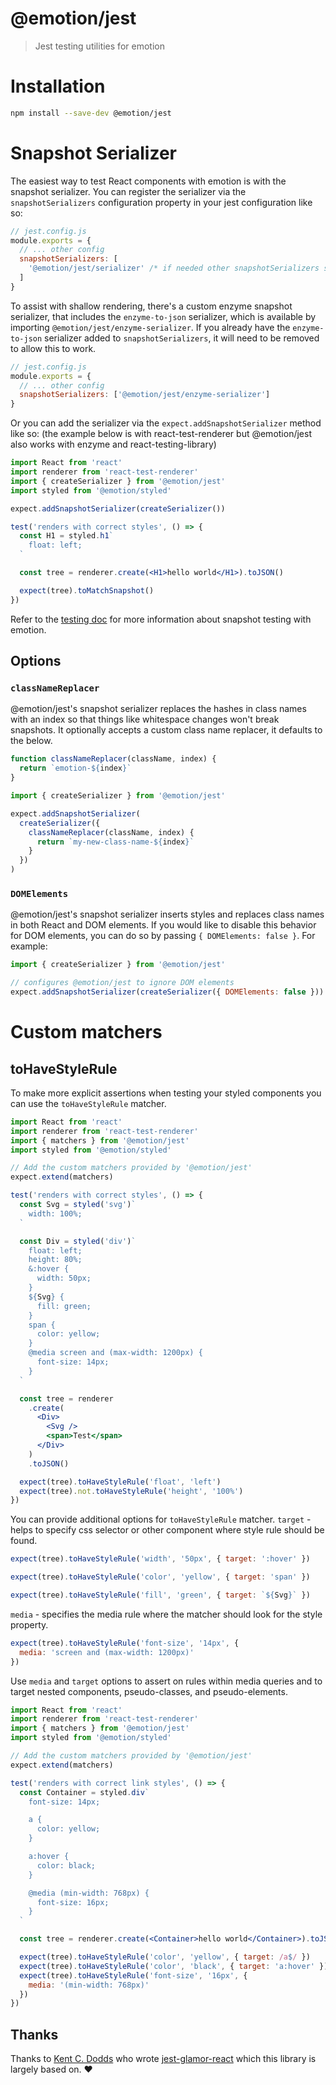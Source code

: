 # @emotion/jest

> Jest testing utilities for emotion

# Installation

```bash
npm install --save-dev @emotion/jest
```

# Snapshot Serializer

The easiest way to test React components with emotion is with the snapshot serializer. You can register the serializer via the `snapshotSerializers` configuration property in your jest configuration like so:

```js
// jest.config.js
module.exports = {
  // ... other config
  snapshotSerializers: [
    '@emotion/jest/serializer' /* if needed other snapshotSerializers should go here */
  ]
}
```

To assist with shallow rendering, there's a custom enzyme snapshot serializer, that includes the `enzyme-to-json` serializer, which is available by importing `@emotion/jest/enzyme-serializer`. If you already have the `enzyme-to-json` serializer added to `snapshotSerializers`, it will need to be removed to allow this to work.

```js
// jest.config.js
module.exports = {
  // ... other config
  snapshotSerializers: ['@emotion/jest/enzyme-serializer']
}
```

Or you can add the serializer via the `expect.addSnapshotSerializer` method like so: (the example below is with react-test-renderer but @emotion/jest also works with enzyme and react-testing-library)

```jsx
import React from 'react'
import renderer from 'react-test-renderer'
import { createSerializer } from '@emotion/jest'
import styled from '@emotion/styled'

expect.addSnapshotSerializer(createSerializer())

test('renders with correct styles', () => {
  const H1 = styled.h1`
    float: left;
  `

  const tree = renderer.create(<H1>hello world</H1>).toJSON()

  expect(tree).toMatchSnapshot()
})
```

Refer to the [testing doc](https://github.com/emotion-js/emotion/blob/master/docs/testing.md) for more information about snapshot testing with emotion.

## Options

### `classNameReplacer`

@emotion/jest's snapshot serializer replaces the hashes in class names with an index so that things like whitespace changes won't break snapshots. It optionally accepts a custom class name replacer, it defaults to the below.

```jsx
function classNameReplacer(className, index) {
  return `emotion-${index}`
}
```

```jsx
import { createSerializer } from '@emotion/jest'

expect.addSnapshotSerializer(
  createSerializer({
    classNameReplacer(className, index) {
      return `my-new-class-name-${index}`
    }
  })
)
```

### `DOMElements`

@emotion/jest's snapshot serializer inserts styles and replaces class names in both React and DOM elements. If you would like to disable this behavior for DOM elements, you can do so by passing `{ DOMElements: false }`. For example:

```jsx
import { createSerializer } from '@emotion/jest'

// configures @emotion/jest to ignore DOM elements
expect.addSnapshotSerializer(createSerializer({ DOMElements: false }))
```

# Custom matchers

## toHaveStyleRule

To make more explicit assertions when testing your styled components you can use the `toHaveStyleRule` matcher.

```jsx
import React from 'react'
import renderer from 'react-test-renderer'
import { matchers } from '@emotion/jest'
import styled from '@emotion/styled'

// Add the custom matchers provided by '@emotion/jest'
expect.extend(matchers)

test('renders with correct styles', () => {
  const Svg = styled('svg')`
    width: 100%;
  `

  const Div = styled('div')`
    float: left;
    height: 80%;
    &:hover {
      width: 50px;
    }
    ${Svg} {
      fill: green;
    }
    span {
      color: yellow;
    }
    @media screen and (max-width: 1200px) {
      font-size: 14px;
    }
  `

  const tree = renderer
    .create(
      <Div>
        <Svg />
        <span>Test</span>
      </Div>
    )
    .toJSON()

  expect(tree).toHaveStyleRule('float', 'left')
  expect(tree).not.toHaveStyleRule('height', '100%')
})
```

You can provide additional options for `toHaveStyleRule` matcher.
`target` - helps to specify css selector or other component
where style rule should be found.

```js
expect(tree).toHaveStyleRule('width', '50px', { target: ':hover' })
```

```js
expect(tree).toHaveStyleRule('color', 'yellow', { target: 'span' })
```

```js
expect(tree).toHaveStyleRule('fill', 'green', { target: `${Svg}` })
```

`media` - specifies the media rule where the matcher
should look for the style property.

```js
expect(tree).toHaveStyleRule('font-size', '14px', {
  media: 'screen and (max-width: 1200px)'
})
```

Use `media` and `target` options to assert on rules within media queries and to target nested components, pseudo-classes, and pseudo-elements.

```jsx
import React from 'react'
import renderer from 'react-test-renderer'
import { matchers } from '@emotion/jest'
import styled from '@emotion/styled'

// Add the custom matchers provided by '@emotion/jest'
expect.extend(matchers)

test('renders with correct link styles', () => {
  const Container = styled.div`
    font-size: 14px;

    a {
      color: yellow;
    }

    a:hover {
      color: black;
    }

    @media (min-width: 768px) {
      font-size: 16px;
    }
  `

  const tree = renderer.create(<Container>hello world</Container>).toJSON()

  expect(tree).toHaveStyleRule('color', 'yellow', { target: /a$/ })
  expect(tree).toHaveStyleRule('color', 'black', { target: 'a:hover' })
  expect(tree).toHaveStyleRule('font-size', '16px', {
    media: '(min-width: 768px)'
  })
})
```

## Thanks

Thanks to [Kent C. Dodds](https://twitter.com/kentcdodds) who wrote [jest-glamor-react](https://github.com/kentcdodds/jest-glamor-react) which this library is largely based on. ❤️
